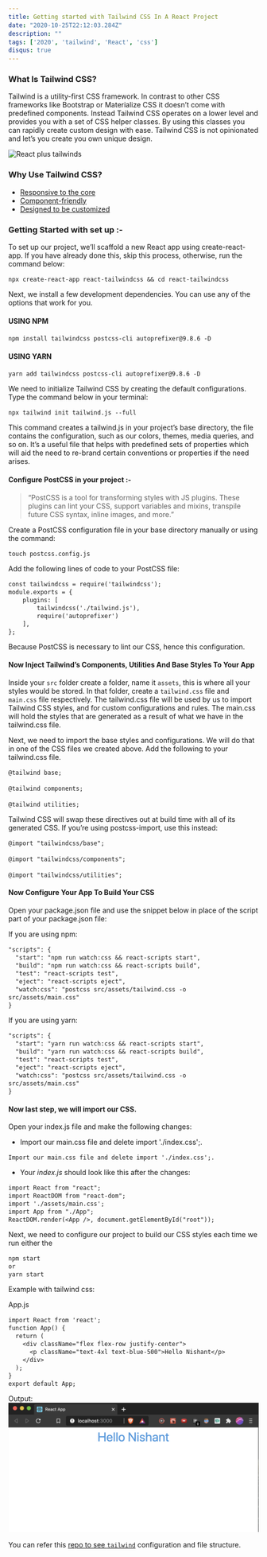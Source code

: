 ```yaml
---
title: Getting started with Tailwind CSS In A React Project
date: "2020-10-25T22:12:03.284Z"
description: ""
tags: ['2020', 'tailwind', 'React', 'css']
disqus: true
---
```


### What Is Tailwind CSS?
Tailwind is a utility-first CSS framework. In contrast to other CSS frameworks like Bootstrap or Materialize CSS it doesn’t come with predefined components. Instead Tailwind CSS operates on a lower level and provides you with a set of CSS helper classes. By using this classes you can rapidly create custom design with ease. Tailwind CSS is not opinionated and let’s you create you own unique design.

![React plus tailwinds](https://res.cloudinary.com/practicaldev/image/fetch/s--ChQJ0qyr--/c_imagga_scale,f_auto,fl_progressive,h_420,q_auto,w_1000/https://dev-to-uploads.s3.amazonaws.com/i/5j2unek209a0o8hr2au8.png)

### Why Use Tailwind CSS?
* [Responsive to the core](https://tailwindcss.com/#responsive-to-the-core)
* [Component-friendly](https://tailwindcss.com/#component-friendly)
* [Designed to be customized](https://tailwindcss.com/#designed-to-be-customized)

### Getting Started with set up :-
To set up our project, we’ll scaffold a new React app using create-react-app. If you have already done this, skip this process, otherwise, run the command below:

```
npx create-react-app react-tailwindcss && cd react-tailwindcss
```

Next, we install a few development dependencies. You can use any of the options that work for you.

#### USING NPM
```
npm install tailwindcss postcss-cli autoprefixer@9.8.6 -D
```

#### USING YARN
```
yarn add tailwindcss postcss-cli autoprefixer@9.8.6 -D
```

We need to initialize Tailwind CSS by creating the default configurations. Type the command below in your terminal:
```
npx tailwind init tailwind.js --full
```
This command creates a tailwind.js in your project’s base directory, the file contains the configuration, such as our colors, themes, media queries, and so on. It’s a useful file that helps with predefined sets of properties which will aid the need to re-brand certain conventions or properties if the need arises.

#### Configure PostCSS in your project :-
>“PostCSS is a tool for transforming styles with JS plugins. These plugins can lint your CSS, support variables and mixins, transpile future CSS syntax, inline images, and more.”

Create a PostCSS configuration file in your base directory manually or using the command:
```
touch postcss.config.js
```
Add the following lines of code to your PostCSS file:
```
const tailwindcss = require('tailwindcss');
module.exports = {
    plugins: [
        tailwindcss('./tailwind.js'),
        require('autoprefixer')
    ],
};
```
Because PostCSS is necessary to lint our CSS, hence this configuration.

#### Now Inject Tailwind’s Components, Utilities And Base Styles To Your App

Inside your `src` folder create a folder, name it `assets`, this is where all your styles would be stored. In that folder, create a `tailwind.css` file and `main.css` file respectively. The tailwind.css file will be used by us to import Tailwind CSS styles, and for custom configurations and rules. The main.css will hold the styles that are generated as a result of what we have in the tailwind.css file.

Next, we need to import the base styles and configurations. We will do that in one of the CSS files we created above. Add the following to your tailwind.css file.

```
@tailwind base;

@tailwind components;

@tailwind utilities;
```

Tailwind CSS will swap these directives out at build time with all of its generated CSS. If you’re using postcss-import, use this instead:

```
@import "tailwindcss/base";

@import "tailwindcss/components";

@import "tailwindcss/utilities";
```

#### Now Configure Your App To Build Your CSS
Open your package.json file and use the snippet below in place of the script part of your package.json file:

If you are using npm:
```
"scripts": {
  "start": "npm run watch:css && react-scripts start",
  "build": "npm run watch:css && react-scripts build",
  "test": "react-scripts test",
  "eject": "react-scripts eject",
  "watch:css": "postcss src/assets/tailwind.css -o src/assets/main.css"
}
```
If you are using yarn:
```
"scripts": {
  "start": "yarn run watch:css && react-scripts start",
  "build": "yarn run watch:css && react-scripts build",
  "test": "react-scripts test",
  "eject": "react-scripts eject",
  "watch:css": "postcss src/assets/tailwind.css -o src/assets/main.css"
}
```
#### Now last step, we will import our CSS.

Open your index.js file and make the following changes:
* Import our main.css file and delete import './index.css';.

```
Import our main.css file and delete import './index.css';.
```

* Your *index.js* should look like this after the changes:

```
import React from "react";
import ReactDOM from "react-dom";
import './assets/main.css';
import App from "./App";
ReactDOM.render(<App />, document.getElementById("root"));
```

Next, we need to configure our project to build our CSS styles each time we run either the 
```
npm start 
or 
yarn start
```

Example with tailwind css:

App.js
```
import React from 'react';
function App() {
  return (
    <div className="flex flex-row justify-center">
      <p className="text-4xl text-blue-500">Hello Nishant</p>
    </div>
  );
}
export default App;
```

Output:
![Hello](Hello.png)

You can refer this [repo to see `tailwind`](https://github.com/nishant-ranjan28/react-practice) configuration and file structure.